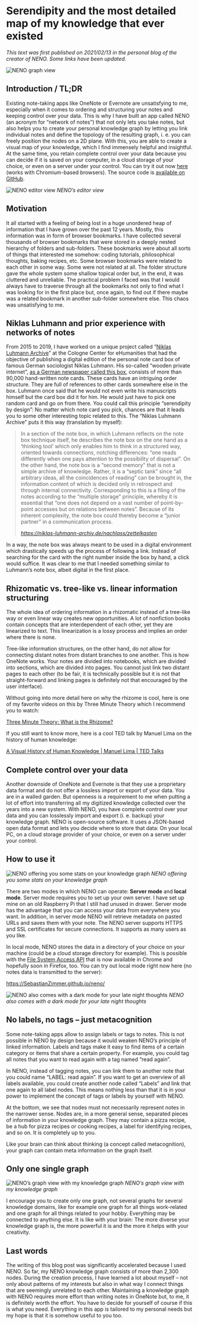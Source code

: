 # Serendipity and the most detailed map of my knowledge that ever existed

*This text was first published on 2021/02/13 in the personal blog of the creator of NENO. Some links have been updated.*

![NENO graph view](./img/serendipity/neno-graph-2-1200x723.png)

## Introduction / TL;DR

Existing note-taking apps like OneNote or Evernote are unsatisfying to me, especially when it comes to ordering and structuring your notes and keeping control over your data. This is why I have built an app called NENO (an acronym for “network of notes”) that not only lets you take notes, but also helps you to create your personal knowledge graph by letting you link individual notes and define the topology of the resulting graph, i. e. you can freely position the nodes on a 2D plane. With this, you are able to create a visual map of your knowledge, which I find immensely helpful and insightful. At the same time, you retain complete control over your data because you can decide if it is saved on your computer, in a cloud storage of your choice, or even on a server under your control. You can try it out now [here](https://SebastianZimmer.github.io/neno) (works with Chromium-based browsers). The source code is [available on GitHub](https://github.com/SebastianZimmer/neno).

![NENO editor view](./img/serendipity/editor-view-1024x516.png)
*NENO’s editor view*

## Motivation

It all started with a feeling of being lost in a huge unordered heap of information that I have grown over the past 12 years. Mostly, this information was in form of browser bookmarks. I have collected several thousands of browser bookmarks that were stored in a deeply nested hierarchy of folders and sub-folders. These bookmarks were about all sorts of things that interested me somehow: coding tutorials, philosophical thoughts, baking recipes, etc. Some browser bookmarks were related to each other in some way. Some were not related at all. The folder structure gave the whole system some shallow topical order but, in the end, it was cluttered and unreliable. The practical problem I faced was that I would always have to traverse through all the bookmarks not only to find what I was looking for in the first place but, once again, to find out if there maybe was a related bookmark in another sub-folder somewhere else. This chaos was unsatisfying to me.

## Niklas Luhmann and prior experience with networks of notes

From 2015 to 2019, I have worked on a unique project called “[Niklas Luhmann Archive](https://niklas-luhmann-archiv.de/)” at the Cologne Center for eHumanities that had the objective of publishing a digital edition of the personal note card box of famous German sociologist Niklas Luhmann. His so-called “wooden private internet”, [as a German newspaper called this box](https://www.welt.de/kultur/literarischewelt/article171257947/Das-hoelzerne-Privatinternet-von-Niklas-Luhmann.html), consists of more than 90,000 hand-written note cards. These cards have an intriguing order structure. They are full of references to other cards somewhere else in the box. Luhmann once said that he would not even write his manuscripts himself but the card box did it for him. He would just have to pick one random card and go on from there. You could call this principle “serendipity by design”: No matter which note card you pick, chances are that it leads you to some other interesting topic related to this. The “Niklas Luhmann Archive” puts it this way (translation by myself):

> In a section of the note box, in which Luhmann reflects on the note box technique itself, he describes the note box on the one hand as a ‘thinking tool’ which only enables him to think in a structured way, oriented towards connections, notching differences: “one reads differently when one pays attention to the possibility of dispersal”. On the other hand, the note box is a “second memory” that is not a simple archive of knowledge. Rather, it is a “septic tank” since “all arbitrary ideas, all the coincidences of reading” can be brought in, the information content of which is decided only in retrospect and through internal connectivity. Corresponding to this is a filing of the notes according to the “multiple storage” principle, whereby it is essential that “one does not depend on a vast number of point-by-point accesses but on relations between notes”. Because of its inherent complexity, the note box could thereby become a “junior partner” in a communication process.
> 
> <cite>https://niklas-luhmann-archiv.de/nachlass/zettelkasten</cite>

In a way, the note box was always meant to be used in a digital environment which drastically speeds up the process of following a link. Instead of searching for the card with the right number inside the box by hand, a click would suffice. It was clear to me that I needed something similar to Luhmann’s note box, albeit digital in the first place.

## Rhizomatic vs. tree-like vs. linear information structuring

The whole idea of ordering information in a rhizomatic instead of a tree-like way or even linear way creates new opportunities. A lot of nonfiction books contain concepts that are interdependent of each other, yet they are linearized to text. This linearization is a lossy process and implies an order where there is none.

Tree-like information structures, on the other hand, do not allow for connecting distant notes from distant branches to one another. This is how OneNote works. Your notes are divided into notebooks, which are divided into sections, which are divided into pages. You cannot just link two distant pages to each other (to be fair, it is technically possible but it is not that straight-forward and linking pages is definitely not that encouraged by the user interface).

Without going into more detail here on why the rhizome is cool, here is one of my favorite videos on this by Three Minute Theory which I recommend you to watch:

[Three Minute Theory: What is the Rhizome?](https://www.youtube.com/watch?v=gnteiRO-XfU)

If you still want to know more, here is a cool TED talk by Manuel Lima on the history of human knowledge:

[A Visual History of Human Knowledge | Manuel Lima | TED Talks](https://www.youtube.com/watch?v=BQZKs75RMqM)

## Complete control over your data

Another downside of OneNote and Evernote is that they use a proprietary data format and do not offer a lossless import or export of your data. You are in a walled garden. But openness is a requirement to me when putting a lot of effort into transferring all my digitized knowledge collected over the years into a new system. With NENO, you have complete control over your data and you can losslessly import and export (i. e. backup) your knowledge graph. NENO is open-source software. It uses a JSON-based open data format and lets you decide where to store that data: On your local PC, on a cloud storage provider of your choice, or even on a server under your control.

## How to use it

![NENO offering you some stats on your knowledge graph](./img/serendipity/stats-1024x515.png)
*NENO offering you some stats on your knowledge graph*

There are two modes in which NENO can operate: **Server mode** and **local mode**. Server mode requires you to set up your own server. I have set up mine on an old Raspberry Pi that I still had unused in drawer. Server mode has the advantage that you can access your data from everywhere you want. In addition, in server mode NENO will retrieve metadata on pasted URLs and saves them with your note. The NENO server supports HTTPS and SSL certificates for secure connections. It supports as many users as you like.

In local mode, NENO stores the data in a directory of your choice on your machine (could be a cloud storage directory for example). This is possible with the [File System Access API](https://web.dev/file-system-access/) that is now available in Chrome and hopefully soon in Firefox, too. You can try out local mode right now here (no notes data is transmitted to the server):

<https://SebastianZimmer.github.io/neno/>

![NENO also comes with a dark mode for your late night thoughts](./img/serendipity/Bildschirmfoto-2021-02-06-um-22.40.13-1024x503.png)
*NENO also comes with a dark mode for your late night thoughts*

## No labels, no tags – just metacognition

Some note-taking apps allow to assign labels or tags to notes. This is not possible in NENO by design because it would weaken NENO’s principle of linked information. Labels and tags make it easy to find items of a certain category or items that share a certain property. For example, you could tag all notes that you want to read again with a tag named “read again”.

In NENO, instead of tagging notes, you can link them to another note that you could name “LABEL: read again”. If you want to get an overview of all labels available, you could create another node called “Labels” and link that one again to all label nodes. This means nothing less than that it is in your power to implement the concept of tags or labels by yourself with NENO.

At the bottom, we see that nodes must not necessarily represent notes in the narrower sense. Nodes are, in a more general sense, separated pieces of information in your knowledge graph. They may contain a pizza recipe, be a hub for pizza recipes or cooking recipes, a label for identifying recipes, and so on. It is completely up to you.

Like your brain can think about thinking (a concept called metacognition), your graph can contain meta information on the graph itself.

## Only one single graph

![NENO’s graph view with my knowledge graph](./img/serendipity/neno-graph-1024x518.png)
*NENO’s graph view with my knowledge graph*

I encourage you to create only one graph, not several graphs for several knowledge domains, like for example one graph for all things work-related and one graph for all things related to your hobby. Everything may be connected to anything else. It is like with your brain: The more diverse your knowledge graph is, the more powerful it is and the more it helps with your creativity.

## Last words

The writing of this blog post was significantly accelerated because I used NENO. So far, my NENO knowledge graph consists of more than 2,300 nodes. During the creation process, I have learned a lot about myself – not only about patterns of my interests but also in what way I connect things that are seemingly unrelated to each other. Maintaining a knowledge graph with NENO requires more effort than writing notes in OneNote but, to me, it is definitely worth the effort. You have to decide for yourself of course if this is what you need. Everything in this app is tailored to my personal needs but my hope is that it is somehow useful to you too.